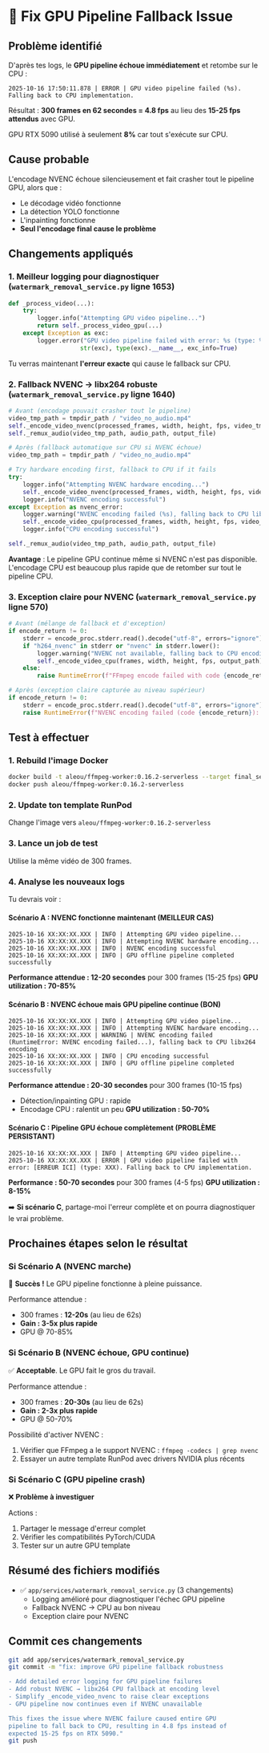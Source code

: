 # 🔧 Fix GPU Pipeline Fallback Issue

## Problème identifié

D'après tes logs, le **GPU pipeline échoue immédiatement** et retombe sur le CPU :

```
2025-10-16 17:50:11.878 | ERROR | GPU video pipeline failed (%s). Falling back to CPU implementation.
```

Résultat : **300 frames en 62 secondes = 4.8 fps** au lieu des **15-25 fps attendus** avec GPU.

GPU RTX 5090 utilisé à seulement **8%** car tout s'exécute sur CPU.

## Cause probable

L'encodage NVENC échoue silencieusement et fait crasher tout le pipeline GPU, alors que :
- Le décodage vidéo fonctionne
- La détection YOLO fonctionne  
- L'inpainting fonctionne
- **Seul l'encodage final cause le problème**

## Changements appliqués

### 1. Meilleur logging pour diagnostiquer (`watermark_removal_service.py` ligne 1653)

```python
def _process_video(...):
    try:
        logger.info("Attempting GPU video pipeline...")
        return self._process_video_gpu(...)
    except Exception as exc:
        logger.error("GPU video pipeline failed with error: %s (type: %s). Falling back to CPU implementation.", 
                    str(exc), type(exc).__name__, exc_info=True)
```

Tu verras maintenant **l'erreur exacte** qui cause le fallback sur CPU.

### 2. Fallback NVENC → libx264 robuste (`watermark_removal_service.py` ligne 1640)

```python
# Avant (encodage pouvait crasher tout le pipeline)
video_tmp_path = tmpdir_path / "video_no_audio.mp4"
self._encode_video_nvenc(processed_frames, width, height, fps, video_tmp_path)
self._remux_audio(video_tmp_path, audio_path, output_file)

# Après (fallback automatique sur CPU si NVENC échoue)
video_tmp_path = tmpdir_path / "video_no_audio.mp4"

# Try hardware encoding first, fallback to CPU if it fails
try:
    logger.info("Attempting NVENC hardware encoding...")
    self._encode_video_nvenc(processed_frames, width, height, fps, video_tmp_path)
    logger.info("NVENC encoding successful")
except Exception as nvenc_error:
    logger.warning("NVENC encoding failed (%s), falling back to CPU libx264 encoding", nvenc_error)
    self._encode_video_cpu(processed_frames, width, height, fps, video_tmp_path)
    logger.info("CPU encoding successful")

self._remux_audio(video_tmp_path, audio_path, output_file)
```

**Avantage** : Le pipeline GPU continue même si NVENC n'est pas disponible. L'encodage CPU est beaucoup plus rapide que de retomber sur tout le pipeline CPU.

### 3. Exception claire pour NVENC (`watermark_removal_service.py` ligne 570)

```python
# Avant (mélange de fallback et d'exception)
if encode_return != 0:
    stderr = encode_proc.stderr.read().decode("utf-8", errors="ignore") if encode_proc.stderr else ""
    if "h264_nvenc" in stderr or "nvenc" in stderr.lower():
        logger.warning("NVENC not available, falling back to CPU encoding (libx264)")
        self._encode_video_cpu(frames, width, height, fps, output_path)
    else:
        raise RuntimeError(f"FFmpeg encode failed with code {encode_return}: {stderr}")

# Après (exception claire capturée au niveau supérieur)
if encode_return != 0:
    stderr = encode_proc.stderr.read().decode("utf-8", errors="ignore") if encode_proc.stderr else ""
    raise RuntimeError(f"NVENC encoding failed (code {encode_return}): {stderr}")
```

## Test à effectuer

### 1. Rebuild l'image Docker

```bash
docker build -t aleou/ffmpeg-worker:0.16.2-serverless --target final_serverless .
docker push aleou/ffmpeg-worker:0.16.2-serverless
```

### 2. Update ton template RunPod

Change l'image vers `aleou/ffmpeg-worker:0.16.2-serverless`

### 3. Lance un job de test

Utilise la même vidéo de 300 frames.

### 4. Analyse les nouveaux logs

Tu devrais voir :

#### Scénario A : NVENC fonctionne maintenant (MEILLEUR CAS)
```
2025-10-16 XX:XX:XX.XXX | INFO | Attempting GPU video pipeline...
2025-10-16 XX:XX:XX.XXX | INFO | Attempting NVENC hardware encoding...
2025-10-16 XX:XX:XX.XXX | INFO | NVENC encoding successful
2025-10-16 XX:XX:XX.XXX | INFO | GPU offline pipeline completed successfully
```

**Performance attendue : 12-20 secondes** pour 300 frames (15-25 fps)
**GPU utilization : 70-85%**

#### Scénario B : NVENC échoue mais GPU pipeline continue (BON)
```
2025-10-16 XX:XX:XX.XXX | INFO | Attempting GPU video pipeline...
2025-10-16 XX:XX:XX.XXX | INFO | Attempting NVENC hardware encoding...
2025-10-16 XX:XX:XX.XXX | WARNING | NVENC encoding failed (RuntimeError: NVENC encoding failed...), falling back to CPU libx264 encoding
2025-10-16 XX:XX:XX.XXX | INFO | CPU encoding successful
2025-10-16 XX:XX:XX.XXX | INFO | GPU offline pipeline completed successfully
```

**Performance attendue : 20-30 secondes** pour 300 frames (10-15 fps)
- Détection/inpainting GPU : rapide
- Encodage CPU : ralentit un peu
**GPU utilization : 50-70%**

#### Scénario C : Pipeline GPU échoue complètement (PROBLÈME PERSISTANT)
```
2025-10-16 XX:XX:XX.XXX | INFO | Attempting GPU video pipeline...
2025-10-16 XX:XX:XX.XXX | ERROR | GPU video pipeline failed with error: [ERREUR ICI] (type: XXX). Falling back to CPU implementation.
```

**Performance : 50-70 secondes** pour 300 frames (4-5 fps)
**GPU utilization : 8-15%**

➡️ **Si scénario C**, partage-moi l'erreur complète et on pourra diagnostiquer le vrai problème.

## Prochaines étapes selon le résultat

### Si Scénario A (NVENC marche)
🎉 **Succès !** Le GPU pipeline fonctionne à pleine puissance.

Performance attendue :
- 300 frames : **12-20s** (au lieu de 62s)
- **Gain : 3-5x plus rapide**
- GPU @ 70-85%

### Si Scénario B (NVENC échoue, GPU continue)
✅ **Acceptable**. Le GPU fait le gros du travail.

Performance attendue :
- 300 frames : **20-30s** (au lieu de 62s)
- **Gain : 2-3x plus rapide**
- GPU @ 50-70%

Possibilité d'activer NVENC :
1. Vérifier que FFmpeg a le support NVENC : `ffmpeg -codecs | grep nvenc`
2. Essayer un autre template RunPod avec drivers NVIDIA plus récents

### Si Scénario C (GPU pipeline crash)
❌ **Problème à investiguer**

Actions :
1. Partager le message d'erreur complet
2. Vérifier les compatibilités PyTorch/CUDA
3. Tester sur un autre GPU template

## Résumé des fichiers modifiés

- ✅ `app/services/watermark_removal_service.py` (3 changements)
  - Logging amélioré pour diagnostiquer l'échec GPU pipeline
  - Fallback NVENC → CPU au bon niveau
  - Exception claire pour NVENC

## Commit ces changements

```bash
git add app/services/watermark_removal_service.py
git commit -m "fix: improve GPU pipeline fallback robustness

- Add detailed error logging for GPU pipeline failures
- Add robust NVENC → libx264 CPU fallback at encoding level
- Simplify _encode_video_nvenc to raise clear exceptions
- GPU pipeline now continues even if NVENC unavailable

This fixes the issue where NVENC failure caused entire GPU
pipeline to fall back to CPU, resulting in 4.8 fps instead of
expected 15-25 fps on RTX 5090."
git push
```
